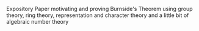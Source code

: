 Expository Paper motivating and proving Burnside's Theorem using group theory, ring theory, representation and character theory and a little bit of algebraic number theory
